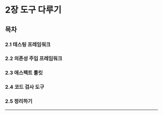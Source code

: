 # 2장 도구 다루기

## 목차

### 2.1 테스팅 프레임워크
### 2.2 의존성 주입 프레임워크
### 2.3 애스팩트 툴킷
### 2.4 코드 검사 도구
### 2.5 정리하기

---

